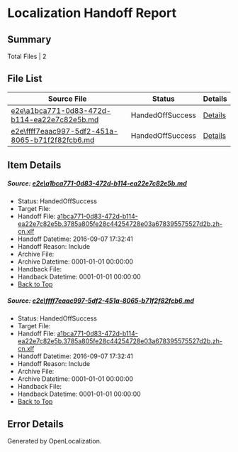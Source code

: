 # <a name='report-top'></a> Localization Handoff Report

## Summary
 Total Files | 2

## File List
 Source File | Status | Details 
 ----------- | ------ | ------- 
 [e2e\a1bca771-0d83-472d-b114-ea22e7c82e5b.md](https://github.com/OpenLocalizationTestOrg/ol-test0/blob/f4f12e4b814c569f131f29477c265614376e33b6/e2e/a1bca771-0d83-472d-b114-ea22e7c82e5b.md) | HandedOffSuccess | [Details](#1592ea4dacddf38db898db679fe383bf3e61dec51)
 [e2e\ffff7eaac997-5df2-451a-8065-b71f2f82fcb6.md](https://github.com/OpenLocalizationTestOrg/ol-test0/blob/f4f12e4b814c569f131f29477c265614376e33b6/e2e/ffff7eaac997-5df2-451a-8065-b71f2f82fcb6.md) | HandedOffSuccess | [Details](#1592ea4dacddf38db898db679fe383bf3e61dec52)

## Item Details
##### <a name='1592ea4dacddf38db898db679fe383bf3e61dec51'></a> Source: [e2e\a1bca771-0d83-472d-b114-ea22e7c82e5b.md](https://github.com/OpenLocalizationTestOrg/ol-test0/blob/f4f12e4b814c569f131f29477c265614376e33b6/e2e/a1bca771-0d83-472d-b114-ea22e7c82e5b.md)
* Status: HandedOffSuccess
* Target File: 
* Handoff File: [a1bca771-0d83-472d-b114-ea22e7c82e5b.3785a805fe28c44254728e03a678395575527d2b.zh-cn.xlf](https://github.com/OpenLocalizationTestOrg/ol-test0-handoff/blob/69e97a0ea65fbeca92406af459f267a2adda4b8f/ol-handoff/OpenLocalizationTestOrg/ol-test0-zhcn/ci/ht/a1bca771-0d83-472d-b114-ea22e7c82e5b.3785a805fe28c44254728e03a678395575527d2b.zh-cn.xlf)
* Handoff Datetime: 2016-09-07 17:32:41
* Handoff Reason: Include
* Archive File: 
* Archive Datetime: 0001-01-01 00:00:00
* Handback File: 
* Handback Datetime: 0001-01-01 00:00:00
* [Back to Top](#report-top)

##### <a name='1592ea4dacddf38db898db679fe383bf3e61dec52'></a> Source: [e2e\ffff7eaac997-5df2-451a-8065-b71f2f82fcb6.md](https://github.com/OpenLocalizationTestOrg/ol-test0/blob/f4f12e4b814c569f131f29477c265614376e33b6/e2e/ffff7eaac997-5df2-451a-8065-b71f2f82fcb6.md)
* Status: HandedOffSuccess
* Target File: 
* Handoff File: [a1bca771-0d83-472d-b114-ea22e7c82e5b.3785a805fe28c44254728e03a678395575527d2b.zh-cn.xlf](https://github.com/OpenLocalizationTestOrg/ol-test0-handoff/blob/69e97a0ea65fbeca92406af459f267a2adda4b8f/ol-handoff/OpenLocalizationTestOrg/ol-test0-zhcn/ci/ht/a1bca771-0d83-472d-b114-ea22e7c82e5b.3785a805fe28c44254728e03a678395575527d2b.zh-cn.xlf)
* Handoff Datetime: 2016-09-07 17:32:41
* Handoff Reason: Include
* Archive File: 
* Archive Datetime: 0001-01-01 00:00:00
* Handback File: 
* Handback Datetime: 0001-01-01 00:00:00
* [Back to Top](#report-top)


## Error Details

Generated by OpenLocalization.
